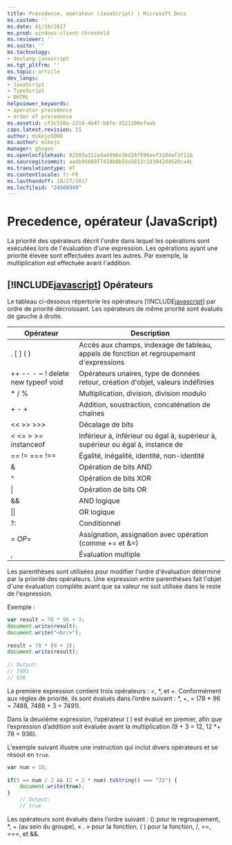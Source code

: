 ```yaml
---
title: Precedence, opérateur (JavaScript) | Microsoft Docs
ms.custom: ''
ms.date: 01/18/2017
ms.prod: windows-client-threshold
ms.reviewer: ''
ms.suite: ''
ms.technology:
- devlang-javascript
ms.tgt_pltfrm: ''
ms.topic: article
dev_langs:
- JavaScript
- TypeScript
- DHTML
helpviewer_keywords:
- operator precedence
- order of precedence
ms.assetid: cf3c510a-2214-4b47-b8fe-3521298efaab
caps.latest.revision: 15
author: mikejo5000
ms.author: mikejo
manager: ghogen
ms.openlocfilehash: 82503a312a4a4996e3bd38f596eef3104af3f11b
ms.sourcegitcommit: aadb9588877418b8b55a5612c1d3842d4520ca4c
ms.translationtype: HT
ms.contentlocale: fr-FR
ms.lasthandoff: 10/27/2017
ms.locfileid: "24569349"
---
```

# <a name="operator-precedence-javascript"></a>Precedence, opérateur (JavaScript)
La priorité des opérateurs décrit l'ordre dans lequel les opérations sont exécutées lors de l'évaluation d'une expression. Les opérations ayant une priorité élevée sont effectuées avant les autres. Par exemple, la multiplication est effectuée avant l'addition.  
  
## <a name="includejavascriptjavascriptincludesjavascript-mdmd-operators"></a>[!INCLUDE[javascript](../javascript/includes/javascript-md.md)] Opérateurs  
 Le tableau ci-dessous répertorie les opérateurs [!INCLUDE[javascript](../javascript/includes/javascript-md.md)] par ordre de priorité décroissant. Les opérateurs de même priorité sont évalués de gauche à droite.  
  
|Opérateur|Description|  
|--------------|-----------------|  
|. [ ] ( )|Accès aux champs, indexage de tableau, appels de fonction et regroupement d'expressions|  
|++ -- - ~ ! delete new typeof void|Opérateurs unaires, type de données retour, création d'objet, valeurs indéfinies|  
|* / %|Multiplication, division, division modulo|  
|+ - +|Addition, soustraction, concaténation de chaînes|  
|<\< >> >>>|Décalage de bits|  
|< \<= > >= instanceof|Inférieur à, inférieur ou égal à, supérieur à, supérieur ou égal à, instance de|  
|== != === !==|Égalité, inégalité, identité, non-identité|  
|&|Opération de bits AND|  
|^|Opération de bits XOR|  
|&#124;|Opération de bits OR|  
|&&|AND logique|  
|&#124;&#124;|OR logique|  
|?:|Conditionnel|  
|= *OP*=|Assignation, assignation avec opération (comme += et &=)|  
|,|Évaluation multiple|  
  
 Les parenthèses sont utilisées pour modifier l'ordre d'évaluation déterminé par la priorité des opérateurs. Une expression entre parenthèses fait l'objet d'une évaluation complète avant que sa valeur ne soit utilisée dans le reste de l'expression.  
  
 Exemple :  
  
```JavaScript  
var result = 78 * 96 + 3;  
document.write(result);  
document.write("<br/>");  
  
result = 78 * (9 + 3);  
document.write(result);  
  
// Output:  
// 7491  
// 936  
```  
  
 La première expression contient trois opérateurs : =, *, et +. Conformément aux règles de priorité, ils sont évalués dans l’ordre suivant : \*, +, = (78 \* 96 = 7488, 7488 + 3 = 7491).  
  
 Dans la deuxième expression, l’opérateur ( ) est évalué en premier, afin que l’expression d’addition soit évaluée avant la multiplication (9 + 3 = 12, 12 *+ 78 = 936).  
  
 L'exemple suivant illustre une instruction qui inclut divers opérateurs et se résout en `true`.  
  
```JavaScript  
var num = 10;  
  
if(5 == num / 2 && (2 + 2 * num).toString() === "22") {  
    document.write(true);  
}  
    // Output:  
    // true  
```  
  
 Les opérateurs sont évalués dans l’ordre suivant : () pour le regroupement, *, + (au sein du groupe), « . » pour la fonction, ( ) pour la fonction, /, ==, ===, et &&.